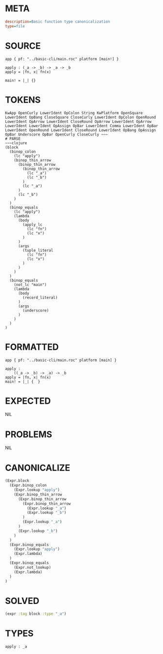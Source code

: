 # META
~~~ini
description=Basic function type canonicalization
type=file
~~~
# SOURCE
~~~roc
app { pf: "../basic-cli/main.roc" platform [main!] }

apply : (_a -> _b) -> _a -> _b
apply = |fn, x| fn(x)

main! = |_| {}
~~~
# TOKENS
~~~text
KwApp OpenCurly LowerIdent OpColon String KwPlatform OpenSquare LowerIdent OpBang CloseSquare CloseCurly LowerIdent OpColon OpenRound LowerIdent OpArrow LowerIdent CloseRound OpArrow LowerIdent OpArrow LowerIdent LowerIdent OpAssign OpBar LowerIdent Comma LowerIdent OpBar LowerIdent OpenRound LowerIdent CloseRound LowerIdent OpBang OpAssign OpBar Underscore OpBar OpenCurly CloseCurly ~~~
# PARSE
~~~clojure
(block
  (binop_colon
    (lc "apply")
    (binop_thin_arrow
      (binop_thin_arrow
        (binop_thin_arrow
          (lc "_a")
          (lc "_b")
        )
        (lc "_a")
      )
      (lc "_b")
    )
  )
  (binop_equals
    (lc "apply")
    (lambda
      (body
        (apply_lc
          (lc "fn")
          (lc "x")
        )
      )
      (args
        (tuple_literal
          (lc "fn")
          (lc "x")
        )
      )
    )
  )
  (binop_equals
    (not_lc "main")
    (lambda
      (body
        (record_literal)
      )
      (args
        (underscore)
      )
    )
  )
)
~~~
# FORMATTED
~~~roc
app { pf: "../basic-cli/main.roc" platform [main] }

apply :
	((_a -> _b) -> _a) -> _b
apply = |fn, x| fn(x)
main! = |_| {  }
~~~
# EXPECTED
NIL
# PROBLEMS
NIL
# CANONICALIZE
~~~clojure
(Expr.block
  (Expr.binop_colon
    (Expr.lookup "apply")
    (Expr.binop_thin_arrow
      (Expr.binop_thin_arrow
        (Expr.binop_thin_arrow
          (Expr.lookup "_a")
          (Expr.lookup "_b")
        )
        (Expr.lookup "_a")
      )
      (Expr.lookup "_b")
    )
  )
  (Expr.binop_equals
    (Expr.lookup "apply")
    (Expr.lambda)
  )
  (Expr.binop_equals
    (Expr.not_lookup)
    (Expr.lambda)
  )
)
~~~
# SOLVED
~~~clojure
(expr :tag block :type "_a")
~~~
# TYPES
~~~roc
apply : _a
~~~
